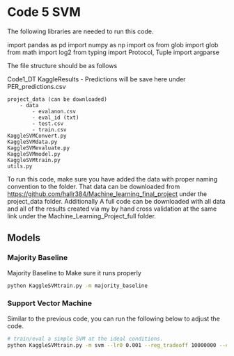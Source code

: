 # Code 5 SVM


The following libraries are needed to run this code. 

import pandas as pd
import numpy as np
import os
from glob import glob
from math import log2
from typing import Protocol, Tuple
import argparse





The file structure should be as follows

Code1_DT
    KaggleResults
        - Predictions will be save here under PER_predictions.csv

    project_data (can be downloaded)
        - data
            - evalanon.csv
            - eval_id (txt)
            - test.csv
            - train.csv
    KaggleSVMConvert.py
    KaggleSVMdata.py
    KaggleSVMevaluate.py
    KaggleSVMmodel.py
    KaggleSVMtrain.py
    utils.py


To run this code, make sure you have added the data with proper naming convention to the folder. That data can be downloaded from https://github.com/hallr384/Machine_learning_final_project under the project_data folder. Additionally A full code can be downloaded with all data and all of the results created via my by hand cross validation at the same link under the Machine_Learning_Project_full folder.


## Models

### Majority Baseline

Majority Baseline to Make sure it runs properly
```sh
python KaggleSVMtrain.py -m majority_baseline 
```

### Support Vector Machine

Similar to the previous code, you can run the following below to adjust the code. 

```sh
# train/eval a simple SVM at the ideal conditions.
python KaggleSVMtrain.py -m svm --lr0 0.001 --reg_tradeoff 10000000 --epochs 20
```


